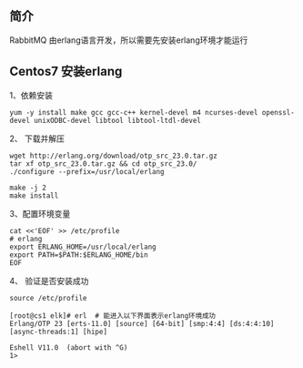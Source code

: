 ## 简介
RabbitMQ 由erlang语言开发，所以需要先安装erlang环境才能运行


## Centos7 安装erlang

1、依赖安装

`yum -y install make gcc gcc-c++ kernel-devel m4 ncurses-devel openssl-devel unixODBC-devel libtool libtool-ltdl-devel`

 
2、 下载并解压
```
wget http://erlang.org/download/otp_src_23.0.tar.gz
tar xf otp_src_23.0.tar.gz && cd otp_src_23.0/
./configure --prefix=/usr/local/erlang

make -j 2
make install
```

3、配置环境变量

```
cat <<'EOF' >> /etc/profile
# erlang
export ERLANG_HOME=/usr/local/erlang
export PATH=$PATH:$ERLANG_HOME/bin
EOF
```

4、 验证是否安装成功

```angular2
source /etc/profile

[root@cs1 elk]# erl  # 能进入以下界面表示erlang环境成功
Erlang/OTP 23 [erts-11.0] [source] [64-bit] [smp:4:4] [ds:4:4:10] [async-threads:1] [hipe]

Eshell V11.0  (abort with ^G)
1> 

```
